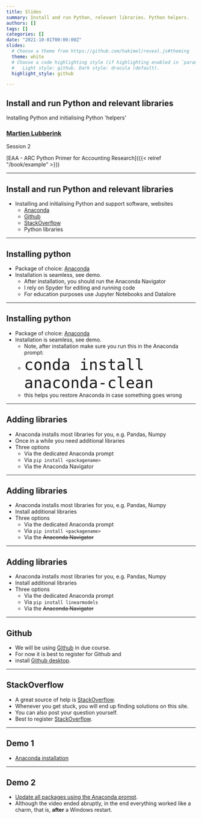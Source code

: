 ```yaml
---
title: Slides
summary: Install and run Python, relevant libraries. Python helpers.
authors: []
tags: []
categories: []
date: "2021-10-01T00:00:00Z"
slides:
  # Choose a theme from https://github.com/hakimel/reveal.js#theming
  theme: white
  # Choose a code highlighting style (if highlighting enabled in `params.toml`)
  #   Light style: github. Dark style: dracula (default).
  highlight_style: github

---
```


## Install and run Python and relevant libraries

Installing Python and initialising Python 'helpers'

### [Martien Lubberink](https://people.wgtn.ac.nz/martien.lubberink/professional)

Session 2

[EAA - ARC Python Primer for Accounting Research]({{< relref "/book/example" >}})

---
## Install and run Python and relevant libraries

+ Installing and initialising Python and support software, websites
  + [Anaconda](https://www.anaconda.com) 
  + [Github](https://github.com/)
  + [StackOverflow](https://stackoverflow.com/)
  + Python libraries

---
## Installing python

+ Package of choice: [Anaconda](https://www.anaconda.com/products/individual#windows)
+ Installation is seamless, see demo.
  + After installation, you should run the Anaconda Navigator
  + I rely on Spyder for editing and running code
  + For education purposes use Jupyter Notebooks and Datalore

---
## Installing python

+ Package of choice: [Anaconda](https://www.anaconda.com/products/individual#windows)
+ Installation is seamless, see demo.
  + Note, after installation make sure you run this in the Anaconda prompt:
  + <font size="7"> `conda install anaconda-clean`</font>  
  + this helps you restore Anaconda in case something goes wrong

---

## Adding libraries

+ Anaconda installs most libraries for you, e.g. Pandas, Numpy
+ Once in a while you need additional libraries 
+ Three options
  + Via the dedicated Anaconda prompt
  + Via `pip install <packagename>`
  + Via the Anaconda Navigator

---

## Adding libraries

+ Anaconda installs most libraries for you, e.g. Pandas, Numpy
+ Install additional libraries 
+ Three options
  + Via the dedicated Anaconda prompt
  + Via `pip install <packagename>`
  + Via the ~~Anaconda Navigator~~

------

## Adding libraries

+ Anaconda installs most libraries for you, e.g. Pandas, Numpy
+ Install additional libraries 
+ Three options
  + Via the dedicated Anaconda prompt
  + Via `pip install linearmodels`
  + Via the ~~Anaconda Navigator~~

---

## Github

+ We will be using [Github](https://github.com/) in due course.
+ For now it is best to register for Github and 
+ install [Github desktop](https://desktop.github.com/).

---

## StackOverflow

+ A great source of help is [StackOverflow](https://stackoverflow.com/).
+ Whenever you get stuck, you will end up finding solutions on this site.
+ You can also post your question yourself.
+ Best to register [StackOverflow](https://stackoverflow.com/).

---
## Demo 1 

+ [Anaconda installation](https://vstream.au.panopto.com/Panopto/Pages/Viewer.aspx?id=585f2d6d-f096-44ef-b458-add7006066e2)
---
## Demo 2

+ [Update all packages using the Anaconda prompt](https://vstream.au.panopto.com/Panopto/Pages/Viewer.aspx?id=b3eb75da-8337-4784-b9c9-add7006066e1).
+ Although the video ended abruptly, in the end everything worked like a charm, that is, **after** a Windows restart.
